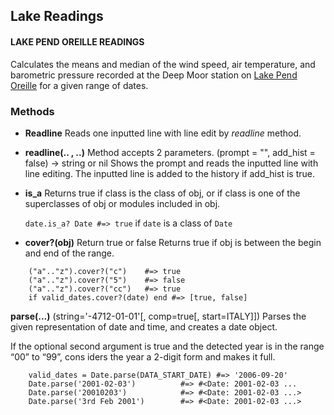 ## Lake Readings

#### LAKE PEND OREILLE READINGS

Calculates the means and median of the wind speed, air temperature, and barometric pressure recorded at the Deep Moor station on [Lake Pend Oreille](http://lpo.dt.navy.mil ) for a given range of dates.

### Methods

* **Readline** Reads one inputted line with line edit by *readline* method.
* **readline(.. , ..)** Method accepts 2 parameters. (prompt = "", add_hist = false) → string or nil
  Shows the prompt and reads the inputted line with line editing. The inputted line is added to the history if add_hist is true.
* **is_a** Returns true if class is the class of obj, or if class is one of the superclasses of obj or modules included in obj.

	`date.is_a? Date #=> true` if `date` is a class of `Date`

* **cover?(obj)**  Return true or false
Returns true if obj is between the begin and end of the range.

```
	("a".."z").cover?("c")    #=> true
	("a".."z").cover?("5")    #=> false
	("a".."z").cover?("cc")   #=> true
	if valid_dates.cover?(date) end #=> [true, false]
```

**parse(...)** (string='-4712-01-01'[, comp=true[, start=ITALY]])
  Parses the given representation of date and time, and creates a date object.

If the optional second argument is true and the detected year is in the range “00” to “99”, cons    iders the year a 2-digit form and makes it full.

```
	valid_dates = Date.parse(DATA_START_DATE) #=> '2006-09-20'
	Date.parse('2001-02-03')          #=> #<Date: 2001-02-03 ...
	Date.parse('20010203')            #=> #<Date: 2001-02-03 ...>
	Date.parse('3rd Feb 2001')        #=> #<Date: 2001-02-03 ...>
```